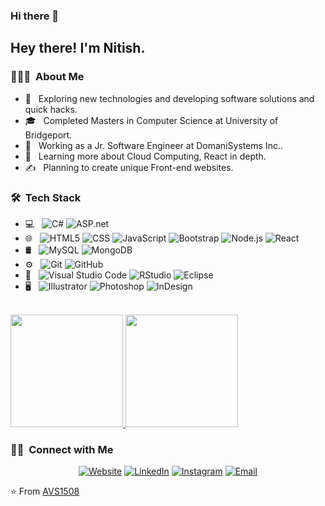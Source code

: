 ### Hi there 👋

<!--
**nitish1310/nitish1310** is a ✨ _special_ ✨ repository because its `README.md` (this file) appears on your GitHub profile.

Here are some ideas to get you started:

- 🔭 I’m currently working on ...
- 🌱 I’m currently learning ...
- 👯 I’m looking to collaborate on ...
- 🤔 I’m looking for help with ...
- 💬 Ask me about ...
- 📫 How to reach me: ...
- 😄 Pronouns: ...
- ⚡ Fun fact: ...


<img src="https://raw.githubusercontent.com/AVS1508/AVS1508/master/assets/Aditya%20Vikram%20Singh%20Banner.png">-->

<h2> Hey there! I'm Nitish.</h2>

<h3> 👨🏻‍💻 &nbsp;About Me </h3>

- 🤔 &nbsp; Exploring new technologies and developing software solutions and quick hacks.
- 🎓 &nbsp; Completed Masters in Computer Science at University of Bridgeport.
- 💼 &nbsp; Working as a Jr. Software Engineer at DomaniSystems Inc..
- 🌱 &nbsp; Learning more about Cloud Computing, React in depth.
- ✍️ &nbsp; Planning to create unique Front-end websites.

<h3> 🛠 &nbsp;Tech Stack</h3>

- 💻 &nbsp;
  ![C#](https://img.shields.io/badge/-C++-333333?style=flat&logo=C%2B%2B&logoColor=00599C)
  ![ASP.net](https://img.shields.io/badge/-R-333333?style=flat&logo=R&logoColor=276DC3)
- 🌐 &nbsp;
  ![HTML5](https://img.shields.io/badge/-HTML5-333333?style=flat&logo=HTML5)
  ![CSS](https://img.shields.io/badge/-CSS-333333?style=flat&logo=CSS3&logoColor=1572B6)
  ![JavaScript](https://img.shields.io/badge/-JavaScript-333333?style=flat&logo=javascript)
  ![Bootstrap](https://img.shields.io/badge/-Bootstrap-333333?style=flat&logo=bootstrap&logoColor=563D7C)
  ![Node.js](https://img.shields.io/badge/-Node.js-333333?style=flat&logo=node.js)
  ![React](https://img.shields.io/badge/-React-333333?style=flat&logo=react)
- 🛢 &nbsp;
  ![MySQL](https://img.shields.io/badge/-MySQL-333333?style=flat&logo=mysql)
  ![MongoDB](https://img.shields.io/badge/-MongoDB-333333?style=flat&logo=mongodb)
- ⚙️ &nbsp;
  ![Git](https://img.shields.io/badge/-Git-333333?style=flat&logo=git)
  ![GitHub](https://img.shields.io/badge/-GitHub-333333?style=flat&logo=github)
- 🔧 &nbsp;
  ![Visual Studio Code](https://img.shields.io/badge/-Visual%20Studio%20Code-333333?style=flat&logo=visual-studio-code&logoColor=007ACC)
  ![RStudio](https://img.shields.io/badge/-RStudio-333333?style=flat&logo=rstudio)
  ![Eclipse](https://img.shields.io/badge/-Eclipse-333333?style=flat&logo=eclipse-ide&logoColor=2C2255)
- 🖥 &nbsp;
  ![Illustrator](https://img.shields.io/badge/-Illustrator-333333?style=flat&logo=adobe-illustrator)
  ![Photoshop](https://img.shields.io/badge/-Photoshop-333333?style=flat&logo=adobe-photoshop)
  ![InDesign](https://img.shields.io/badge/-InDesign-333333?style=flat&logo=adobe-indesign)

<br/>

<a href="https://github.com/nitish1310">
  <img height="180em" src="https://github-readme-stats.vercel.app/api?username=nitish1310&theme=buefy&show_icons=true" />
  <img height="180em" src="https://github-readme-stats.vercel.app/api/top-langs/?username=nitish1310&theme=buefy&layout=compact" />
</a>

<br/>

<h3> 🤝🏻 &nbsp;Connect with Me </h3>

<p align="center">
<a href="https://nitish-soman.netlify.app/"><img alt="Website" src="https://img.shields.io/badge/Website-www.nitish-soman.netlify.app-blue?style=flat-square&logo=google-chrome"></a>
<a href="https://www.linkedin.com/in//nitishsoman13/"><img alt="LinkedIn" src="https://img.shields.io/badge/LinkedIn-Nitish%20Soman-blue?style=flat-square&logo=linkedin"></a>
<a href="https://www.instagram.com/nitish.soman13/"><img alt="Instagram" src="https://img.shields.io/badge/Instagram-nitish.soman13-blue?style=flat-square&logo=instagram"></a>
<a href="mailto:nitish.soman13@gmail.com"><img alt="Email" src="https://img.shields.io/badge/Email-nitish.soman13@gmail.com-blue?style=flat-square&logo=gmail"></a>
</p>

⭐️ From [AVS1508](https://github.com/nitish1310)
